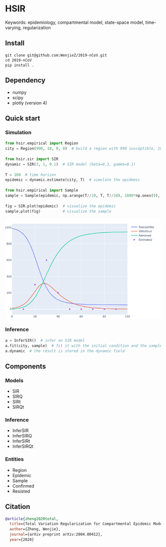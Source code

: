 HSIR
=====
Keywords: epidemiology, compartmental model, state-space model, time-varying, regularization

Install
----------
```
git clone git@github.com:WenjieZ/2019-nCoV.git
cd 2019-nCoV
pip install .
```

Dependency
----------
- numpy
- scipy
- plotly (version 4)

Quick start
----------

### Simulation
```python
from hsir.empirical import Region
city = Region(990, 10, 0, 0)  # build a region with 990 susceptible, 10 infectious, 0 removed, 0 quarantined

from hsir.sir import SIR
dynamic = SIR(3, 1, 0.1)  # SIR model (beta=0.3, gamma=0.1)

T = 100  # time horizon
epidemic = dynamic.estimate(city, T)  # simulate the epidemic

from hsir.empirical import Sample
sample = Sample(epidemic, np.arange(T//10, T, T//10), 1000*np.ones(9), 10*np.ones(9), Poi, seed=0)  # sample the epidemic

fig = SIR.plot(epidemic)  # visualize the epidemic
sample.plot(fig)          # visualize the sample
```

![](images/1.png)

### Inference
```python
a = InferSIR()  # infer an SIR model
a.fit(city, sample)  # fit it with the initial condition and the sample
a.dynamic  # the result is stored in the dynamic field
```

Components
-----------

### Models
- SIR
- SIRQ
- SIRt
- SIRQt

### Inference
- InferSIR
- InferSIRQ
- InferSIRt
- InferSIRQt

### Entities
- Region
- Epidemic
- Sample
- Confirmed
- Resisted

Citation
----------
```bibtex
@article{zheng2020total,
  title={Total Variation Regularization for Compartmental Epidemic Models with Time-varying Dynamics},
  author={Zheng, Wenjie},
  journal={arXiv preprint arXiv:2004.00412},
  year={2020}
```

